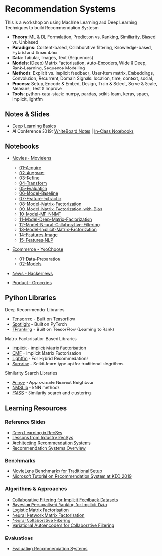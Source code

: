 # Recommendation Systems

This is a workshop on using Machine Learning and Deep Learning Techniques to build Recommendation Systesm

- **Theory**: ML & DL Formulation, Prediction vs. Ranking, Similiarity, Biased vs. Unbiased
- **Paradigms**: Content-based, Collaborative filtering, Knowledge-based, Hybrid and Ensembles
- **Data**: Tabular, Images, Text (Sequences)
- **Models**: (Deep) Matrix Factorisation, Auto-Encoders, Wide & Deep, Rank-Learning, Sequence Modelling
- **Methods**: Explicit vs. implicit feedback, User-Item matrix, Embeddings, Convolution, Recurrent, Domain Signals: location, time, context, social,
- **Process**: Setup, Encode & Embed, Design, Train & Select, Serve & Scale, Measure, Test & Improve
- **Tools**: python-data-stack: numpy, pandas, scikit-learn, keras, spacy, implicit, lightfm

## Notes & Slides

- [Deep Learning Basics](Notes/Deep-Learning-Basics.pdf)
- AI Conference 2019: [WhiteBoard Notes](Notes/AIConf-CA-2019-Notes.pdf) | [In-Class Notebooks](https://notes.pipal.in/2019/AIConf-CA/) 


## Notebooks

- [Movies - Movielens](MovieLens)
    - [01-Acquire](MovieLens/01-Acquire.ipynb)
    - [02-Augment](MovieLens/02-Augment.ipynb)
    - [03-Refine](MovieLens/03-Refine.ipynb)
    - [04-Transform](MovieLens/04-Evaluation.ipynb)
    - [05-Evaluation](MovieLens/05-Evaluation.ipynb)
    - [06-Model-Baseline](Movielens/06-Model-Baseline.ipynb)
    - [07-Feature-extractor](Movielens/07-Feature-Extractor.ipynb)
    - [08-Model-Matrix-Factorization](Movielens/08-Model-MF-Linear.ipynb)
    - [09-Model-Matrix-Factorization-with-Bias](Movielens/09-MF-Linear-Bias.ipynb)
    - [10-Model-MF-NNMF](Movielens/10-Model-MF-NNMF.ipynb)
    - [11-Model-Deep-Matrix-Factorization](Movielens/11-Model-Deep-Factorisation.ipynb)
    - [12-Model-Neural-Collaborative-Filtering](Movielens/12-Neural-CF.ipynb)
    - [13-Model-Implicit-Matrix-Factorization](Movielens/13-Implicit-CF.ipynb)
    - [14-Features-Image](Movielens/14-Image-Features.ipynb)
    - [15-Features-NLP](Movielens/15-Doc-Embedding.ipynb)

- [Ecommerce - YooChoose](YooChoose)
    - [01-Data-Preparation](YooChoose/01-Data-Preparation.ipynb)     
    - [02-Models](YooChoose/02-Models.ipynb)
    
- [News - Hackernews](HackerNews)
- [Product - Groceries](Groceries)
    

## Python Libraries

Deep Recommender Libraries
- [Tensorrec](https://github.com/jfkirk/tensorrec) - Built on Tensorflow
- [Spotlight](https://github.com/maciejkula/spotlight) - Built on PyTorch
- [TFranking](https://github.com/tensorflow/ranking) - Built on TensorFlow (Learning to Rank)

Matrix Factorisation Based Libraries
- [Implicit](https://github.com/benfred/implicit) - Implicit Matrix Factorisation
- [QMF](https://github.com/quora/qmf) - Implicit Matrix Factorisation
- [Lightfm](https://github.com/lyst/lightfm) - For Hybrid Recommedations
- [Surprise](http://surpriselib.com/) - Scikit-learn type api for traditional alogrithms

Similarity Search Libraries
- [Annoy](https://github.com/spotify/annoy) - Approximate Nearest Neighbour
- [NMSLib](https://github.com/nmslib/nmslib) - kNN methods
- [FAISS](https://github.com/facebookresearch/faiss) - Similarity search and clustering


## Learning Resources

### Reference Slides
- [Deep Learning in RecSys](http://pro.unibz.it/projects/schoolrecsys17/DeepLearning.pdf)
- [Lessons from Industry RecSys](http://pro.unibz.it/projects/schoolrecsys17/RecsysSummerSchool-XavierAmatriain.pdf)
- [Architecting Recommendation Systems](https://www.slideshare.net/JamesKirk58/boston-ml-architecting-recommender-systems)
- [Recommendation Systems Overview](http://nn4ir.com/ecir2018/slides/08_RecommenderSystems.pdf)

### Benchmarks
- [MovieLens Benchmarks for Traditional Setup](https://github.com/microsoft/recommenders/blob/master/benchmarks/movielens.ipynb)
- [Microsoft Tutorial on Recommendation System at KDD 2019](https://github.com/microsoft/recommenders)


### Algorithms & Approaches
- [Collaborative Filtering for Implicit Feedback Datasets](http://yifanhu.net/PUB/cf.pdf)
- [Bayesian Personalised Ranking for Implicit Data](https://arxiv.org/pdf/1205.2618)
- [Logistic Matrix Factorisation](https://web.stanford.edu/~rezab/nips2014workshop/submits/logmat.pdf)
- [Neural Network Matrix Factorisation](https://arxiv.org/abs/1511.06443)
- [Neural Collaborative Filtering](https://arxiv.org/abs/1708.05031)
- [Variational Autoencoders for Collaborative Filtering](https://arxiv.org/abs/1802.05814)

### Evaluations
- [Evaluating Recommendation Systems](https://www.microsoft.com/en-us/research/wp-content/uploads/2016/02/EvaluationMetrics.TR_.pdf)

